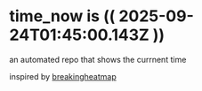 # time_now is (( 2025-09-24T01:45:00.143Z ))

an automated repo that shows the currnent time

inspired by [breakingheatmap](https://github.com/breakingheatmap/breakingheatmap)
